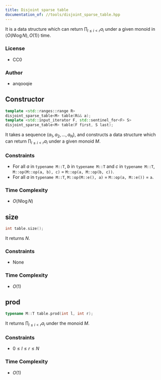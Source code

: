```yaml
---
title: Disjoint sparse table
documentation_of: //tools/disjoint_sparse_table.hpp
---
```


It is a data structure which can return $\prod_{l \leq i < r} a_i$ under a given monoid in $\langle O(N \log N), O(1) \rangle$ time.

### License
- CC0

### Author
- anqooqie

## Constructor
```cpp
template <std::ranges::range R>
disjoint_sparse_table<M> table(R&& a);
template <std::input_iterator F, std::sentinel_for<F> S>
disjoint_sparse_table<M> table(F first, S last);
```

It takes a sequence $(a_1, a_2, \ldots, a_N)$, and constructs a data structure which can return $\prod_{l \leq i < r} a_i$ under a given monoid $M$.

### Constraints
- For all $a$ in `typename M::T`, $b$ in `typename M::T` and $c$ in `typename M::T`, `M::op(M::op(a, b), c)` $=$ `M::op(a, M::op(b, c))`.
- For all $a$ in `typename M::T`, `M::op(M::e(), a)` $=$ `M::op(a, M::e())` $=$ `a`.

### Time Complexity
- $O(N \log N)$

## size
```cpp
int table.size();
```

It returns $N$.

### Constraints
- None

### Time Complexity
- $O(1)$

## prod
```cpp
typename M::T table.prod(int l, int r);
```

It returns $\prod_{l \leq i < r} a_i$ under the monoid $M$.

### Constraints
- $0 \leq l \leq r \leq N$

### Time Complexity
- $O(1)$
